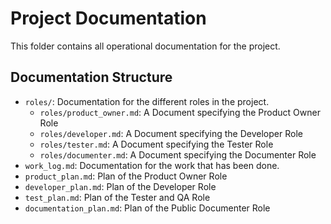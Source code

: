 # Project Documentation
This folder contains all operational documentation for the project.


## Documentation Structure

- `roles/`: Documentation for the different roles in the project.
    - `roles/product_owner.md`: A Document specifying the Product Owner Role
    - `roles/developer.md`: A Document specifying the Developer Role
    - `roles/tester.md`: A Document specifying the Tester Role
    - `roles/documenter.md`: A Document specifying the Documenter Role
- `work_log.md`: Documentation for the work that has been done.
- `product_plan.md`: Plan of the Product Owner Role
- `developer_plan.md`: Plan of the Developer Role
- `test_plan.md`: Plan of the Tester and QA Role
- `documentation_plan.md`: Plan of the Public Documenter Role
